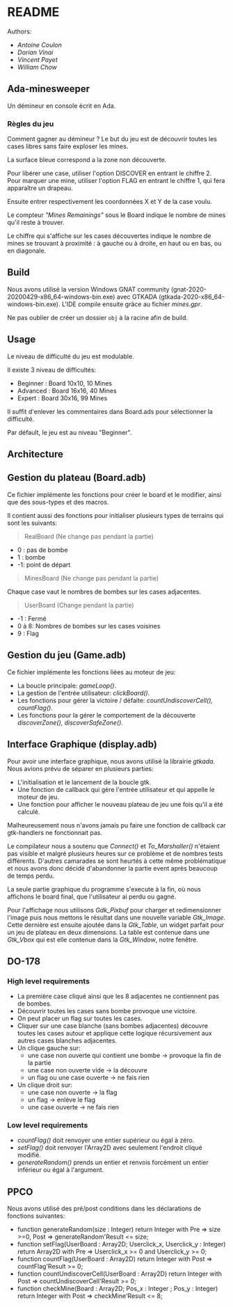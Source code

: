 # README

Authors:

- *Antoine Coulon*
- *Dorian Vinai*
- *Vincent Payet*
- *William Chow*

## Ada-minesweeper

Un démineur en console écrit en Ada.

### Règles du jeu

Comment gagner au démineur ?
Le but du jeu est de découvrir toutes les cases libres sans faire exploser les mines.

La surface bleue correspond a la zone non découverte.

Pour libérer une case, utiliser l'option DISCOVER en entrant le chiffre 2.
Pour marquer une mine, utiliser l'option FLAG en entrant le chiffre 1, qui fera apparaître un drapeau.

Ensuite entrer respectivement les coordonnées X et Y de la case voulu.

Le compteur *"Mines Remainings"* sous le Board indique le nombre de mines qu'il reste à trouver.

Le chiffre qui s'affiche sur les cases découvertes indique le nombre de mines se trouvant à proximité : à gauche ou à droite, en haut ou en bas, ou en diagonale.

## Build

Nous avons utilisé la version Windows GNAT community (gnat-2020-20200429-x86_64-windows-bin.exe) avec GTKADA (gtkada-2020-x86_64-windows-bin.exe). L'IDE compile ensuite grâce au fichier *mines.gpr*.

Ne pas oublier de créer un dossier `obj` à la racine afin de build.

## Usage

Le niveau de difficulté du jeu est modulable.

Il existe 3 niveau de difficultés:

- Beginner : Board 10x10, 10 Mines
- Advanced : Board 16x16, 40 Mines
- Expert : Board 30x16, 99 Mines

Il suffit d'enlever les commentaires dans Board.ads pour sélectionner la difficulté.

Par défault, le jeu est au niveau "Beginner".

## Architecture

## Gestion du plateau (Board.adb)

Ce fichier implémente les fonctions pour créer le board et le modifier, ainsi que des sous-types et des macros.

Il contient aussi des fonctions pour initialiser plusieurs types de terrains qui sont les suivants:

> RealBoard (Ne change pas pendant la partie)

- 0 : pas de bombe
- 1 : bombe
- -1: point de départ

> MinesBoard (Ne change pas pendant la partie)

Chaque case vaut le nombres de bombes sur les cases adjacentes.

> UserBoard (Change pendant la partie)

- -1 : Fermé
- 0 à 8: Nombres de bombes sur les cases voisines
- 9 : Flag

## Gestion du jeu (Game.adb)

Ce fichier implémente les fonctions liées au moteur de jeu:

- La boucle principale: *gameLoop()*.
- La gestion de l'entrée utilisateur: *clickBoard()*.
- Les fonctions pour gérer la victoire / défaite: *countUndiscoverCell(), countFlag()*.
- Les fonctions pour la gérer le comportement de la découverte *discoverZone(), discoverSafeZone()*.

## Interface Graphique (display.adb)

Pour avoir une interface graphique, nous avons utilisé la librairie *gtkada*. Nous avions prévu de séparer en plusieurs parties:

- L'initialisation et le lancement de la boucle gtk.
- Une fonction de callback qui gère l'entrée utilisateur et qui appelle le moteur de jeu.
- Une fonction pour afficher le nouveau plateau de jeu une fois qu'il a été calculé.

Malheureusement nous n'avons jamais pu faire une fonction de callback car gtk-handlers ne fonctionnait pas.

Le compilateur nous a soutenu que *Connect()* et *To_Marshaller()* n'étaient pas visible et malgré plusieurs heures sur ce problème et de nombres tests différents. D'autres camarades se sont heurtés à cette même problématique et nous avons donc décidé d'abandonner la partie event après beaucoup de temps perdu.

La seule partie graphique du programme s'execute à la fin, où nous affichons le board final, que l'utilisateur ai perdu ou gagné.

Pour l'affichage nous utilisons *Gdk_Pixbuf* pour charger et redimensionner l'image puis nous mettons le résultat dans une nouvelle variable *Gtk_Image*. Cette dernière est ensuite ajoutée dans la *Gtk_Table*, un widget parfait pour un jeu de plateau en deux dimensions. La table est contenue dans une *Gtk_Vbox* qui est elle contenue dans la *Gtk_Window*, notre fenêtre.

## DO-178

### High level requirements

- La première case cliqué ainsi que les 8 adjacentes ne contiennent pas de bombes.
- Découvrir toutes les cases sans bombe provoque une victoire.
- On peut placer un flag sur toutes les cases.
- Cliquer sur une case blanche (sans bombes adjacentes) découvre toutes les cases autour et applique cette logique récursivement aux autres cases blanches adjacentes.
- Un clique gauche sur:
  - une case non ouverte qui contient une bombe -> provoque la fin de la partie
  - une case non ouverte vide -> la découvre
  - un flag ou une case ouverte -> ne fais rien
- Un clique droit sur:
  - une case non ouverte -> la flag  
  - un flag -> enlève le flag
  - une case ouverte -> ne fais rien

### Low level requirements

- *countFlag()* doit renvoyer une entier supérieur ou égal à zéro.
- *setFlag()* doit renvoyer l'Array2D avec seulement l'endroit cliqué modifié.
- *generateRandom()* prends un entier et renvois forcément un entier inférieur ou égal à l'argument.

## PPCO

Nous avons utilisé des pré/post conditions dans les déclarations de fonctions suivantes:

- function generateRandom(size : Integer) return Integer with Pre => size >=0, Post => generateRandom'Result <= size;
- function setFlag(UserBoard : Array2D; Userclick_x, Userclick_y : Integer) return Array2D with Pre => Userclick_x >= 0 and Userclick_y >= 0;
- function countFlag(UserBoard : Array2D) return Integer with Post => countFlag'Result >= 0;
- function countUndiscoverCell(UserBoard : Array2D) return Integer with Post => countUndiscoverCell'Result >= 0;
- function checkMine(Board : Array2D; Pos_x : Integer ; Pos_y : Integer) return Integer with Post => checkMine'Result <= 8;
